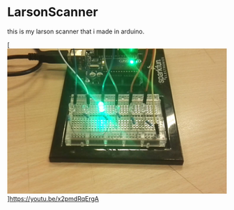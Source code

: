 # LarsonScanner

this is my larson scanner that i made in arduino. 

[![Watch the video](https://github.com/NotElgianni/LarsonScanner/blob/master/lars.JPG)]https://youtu.be/x2pmdRqErgA
